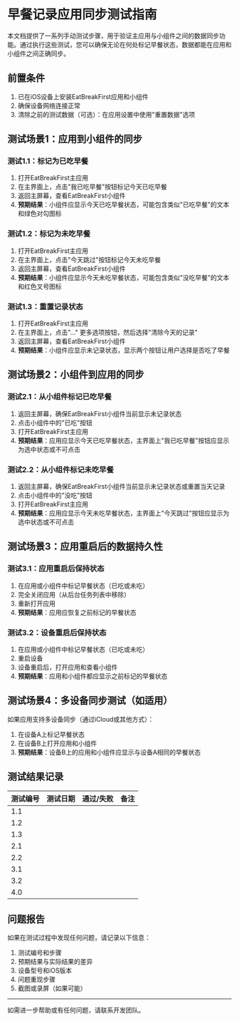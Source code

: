 # 早餐记录应用同步测试指南

本文档提供了一系列手动测试步骤，用于验证主应用与小组件之间的数据同步功能。通过执行这些测试，您可以确保无论在何处标记早餐状态，数据都能在应用和小组件之间正确同步。

## 前置条件

1. 已在iOS设备上安装EatBreakFirst应用和小组件
2. 确保设备网络连接正常
3. 清除之前的测试数据（可选）：在应用设置中使用"重置数据"选项

## 测试场景1：应用到小组件的同步

### 测试1.1：标记为已吃早餐

1. 打开EatBreakFirst主应用
2. 在主界面上，点击"我已吃早餐"按钮标记今天已吃早餐
3. 返回主屏幕，查看EatBreakFirst小组件
4. **预期结果**：小组件应显示今天已吃早餐状态，可能包含类似"已吃早餐"的文本和绿色对勾图标

### 测试1.2：标记为未吃早餐

1. 打开EatBreakFirst主应用
2. 在主界面上，点击"今天跳过"按钮标记今天未吃早餐
3. 返回主屏幕，查看EatBreakFirst小组件
4. **预期结果**：小组件应显示今天未吃早餐状态，可能包含类似"没吃早餐"的文本和红色叉号图标

### 测试1.3：重置记录状态

1. 打开EatBreakFirst主应用
2. 在主界面上，点击"..." 更多选项按钮，然后选择"清除今天的记录"
3. 返回主屏幕，查看EatBreakFirst小组件
4. **预期结果**：小组件应显示未记录状态，显示两个按钮让用户选择是否吃了早餐

## 测试场景2：小组件到应用的同步

### 测试2.1：从小组件标记已吃早餐

1. 返回主屏幕，确保EatBreakFirst小组件当前显示未记录状态
2. 点击小组件中的"已吃"按钮
3. 打开EatBreakFirst主应用
4. **预期结果**：应用应显示今天已吃早餐状态，主界面上"我已吃早餐"按钮应显示为选中状态或不可点击

### 测试2.2：从小组件标记未吃早餐

1. 返回主屏幕，确保EatBreakFirst小组件当前显示未记录状态或重置当天记录
2. 点击小组件中的"没吃"按钮
3. 打开EatBreakFirst主应用
4. **预期结果**：应用应显示今天未吃早餐状态，主界面上"今天跳过"按钮应显示为选中状态或不可点击

## 测试场景3：应用重启后的数据持久性

### 测试3.1：应用重启后保持状态

1. 在应用或小组件中标记早餐状态（已吃或未吃）
2. 完全关闭应用（从后台任务列表中移除）
3. 重新打开应用
4. **预期结果**：应用应恢复之前标记的早餐状态

### 测试3.2：设备重启后保持状态

1. 在应用或小组件中标记早餐状态（已吃或未吃）
2. 重启设备
3. 设备重启后，打开应用和查看小组件
4. **预期结果**：应用和小组件都应显示之前标记的早餐状态

## 测试场景4：多设备同步测试（如适用）

如果应用支持多设备同步（通过iCloud或其他方式）：

1. 在设备A上标记早餐状态
2. 在设备B上打开应用和小组件
3. **预期结果**：设备B上的应用和小组件应显示与设备A相同的早餐状态

## 测试结果记录

| 测试编号 | 测试日期 | 通过/失败 | 备注 |
|---------|---------|----------|------|
| 1.1     |         |          |      |
| 1.2     |         |          |      |
| 1.3     |         |          |      |
| 2.1     |         |          |      |
| 2.2     |         |          |      |
| 3.1     |         |          |      |
| 3.2     |         |          |      |
| 4.0     |         |          |      |

## 问题报告

如果在测试过程中发现任何问题，请记录以下信息：

1. 测试编号和步骤
2. 预期结果与实际结果的差异
3. 设备型号和iOS版本
4. 问题重现步骤
5. 截图或录屏（如果可能）

---

如需进一步帮助或有任何问题，请联系开发团队。 